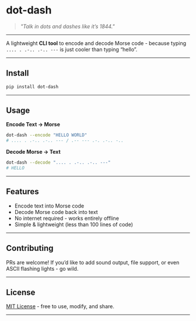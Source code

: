 # dot-dash
> *"Talk in dots and dashes like it’s 1844."*  
---

A lightweight **CLI tool** to encode and decode Morse code - because typing `.... . .-.. .-.. ---` is just cooler than typing “hello”.  

---

## Install

```bash
pip install dot-dash
````

---

## Usage

**Encode Text → Morse**

```bash
dot-dash --encode "HELLO WORLD"
# .... . .-.. .-.. --- / .-- --- .-. .-.. -..
```

**Decode Morse → Text**

```bash
dot-dash --decode ".... . .-.. .-.. ---"
# HELLO
```

---

## Features

* Encode text into Morse code
* Decode Morse code back into text
* No internet required - works entirely offline
* Simple & lightweight (less than 100 lines of code)

---

## Contributing

PRs are welcome!
If you’d like to add sound output, file support, or even ASCII flashing lights - go wild.

---

## License

[MIT License](LICENSE) - free to use, modify, and share.

---
